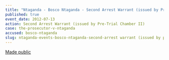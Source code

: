 ```yaml
---
title: "Ntaganda - Bosco Ntaganda - Second Arrest Warrant (issued by Pre-Trial Chamber II)"
published: true
event_date: 2012-07-13
action: Second Arrest Warrant (issued by Pre-Trial Chamber II)
case: the-prosecutor-v-ntaganda
accused: bosco-ntaganda
slug: ntaganda-events-bosco-ntaganda-second-arrest warrant (issued by pre-trial chamber ii)
---
```


[Made public](http://www.icc-cpi.int/iccdocs/doc/doc1441449.pdf)

